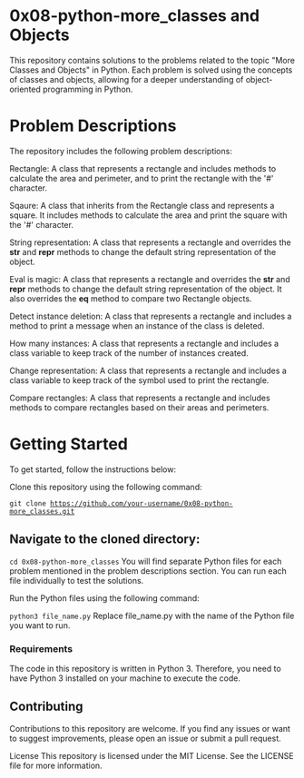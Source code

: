 <h1>0x08-python-more_classes and Objects</h1>

This repository contains solutions to the problems related to the topic "More Classes and Objects" in Python. Each problem is solved using the concepts of classes and objects, allowing for a deeper understanding of object-oriented programming in Python.

# Problem Descriptions
The repository includes the following problem descriptions:

Rectangle: A class that represents a rectangle and includes methods to calculate the area and perimeter, and to print the rectangle with the '#' character.

Sqaure: A class that inherits from the Rectangle class and represents a square. It includes methods to calculate the area and print the square with the '#' character.

String representation: A class that represents a rectangle and overrides the __str__ and __repr__ methods to change the default string representation of the object.

Eval is magic: A class that represents a rectangle and overrides the __str__ and __repr__ methods to change the default string representation of the object. It also overrides the __eq__ method to compare two Rectangle objects.

Detect instance deletion: A class that represents a rectangle and includes a method to print a message when an instance of the class is deleted.

How many instances: A class that represents a rectangle and includes a class variable to keep track of the number of instances created.

Change representation: A class that represents a rectangle and includes a class variable to keep track of the symbol used to print the rectangle.

Compare rectangles: A class that represents a rectangle and includes methods to compare rectangles based on their areas and perimeters.

# Getting Started
To get started, follow the instructions below:

Clone this repository using the following command:

<code>git clone https://github.com/your-username/0x08-python-more_classes.git</code>
<h2>Navigate to the cloned directory:</h2>

<code>cd 0x08-python-more_classes</code>
You will find separate Python files for each problem mentioned in the problem descriptions section. You can run each file individually to test the solutions.

Run the Python files using the following command:

<code>python3 file_name.py</code>
Replace file_name.py with the name of the Python file you want to run.

<h3>Requirements</h3>
The code in this repository is written in Python 3. Therefore, you need to have Python 3 installed on your machine to execute the code.

<h2>Contributing</h2>
Contributions to this repository are welcome. If you find any issues or want to suggest improvements, please open an issue or submit a pull request.

License
This repository is licensed under the MIT License. See the LICENSE file for more information.
